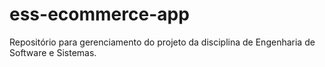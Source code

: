 # ess-ecommerce-app
Repositório para gerenciamento do projeto da disciplina de Engenharia de Software e Sistemas.
